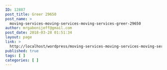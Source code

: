 ```yaml
---
ID: 12887
post_title: Greer 29650
post_name: >
  moving-services-moving-services-moving-services-greer-29650
author: mrgabonijeff@gmail.com
post_date: 2018-03-28 01:51:34
layout: page
link: >
  http://localhost/wordpress/moving-services-moving-services-moving-services-greer-29650/
published: true
tags: [ ]
categories: [ ]
---
```

